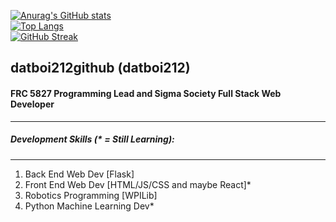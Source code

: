 [![Anurag's GitHub stats](https://github-readme-stats.vercel.app/api?username=datboi212github&show_icons=true&theme=transparent)](https://github.com/anuraghazra/github-readme-stats) <br>
[![Top Langs](https://github-readme-stats.vercel.app/api/top-langs/?username=datboi212github&theme=transparent&layout=donut)](https://github.com/anuraghazra/github-readme-stats) <br>
[![GitHub Streak](https://streak-stats.demolab.com/?user=datboi212github&theme=transparent)](https://git.io/streak-stats)

## datboi212github (datboi212)
#### FRC 5827 Programming Lead and Sigma Society Full Stack Web Developer
_________________________________________________________________________
##### Development Skills (* = Still Learning):
_________________________________________________________________________
1. Back End Web Dev [Flask] <br>
2. Front End Web Dev [HTML/JS/CSS and maybe React]* <br>
3. Robotics Programming [WPILib] <br>
4. Python Machine Learning Dev* <br>
<br>
<br>
<br>
